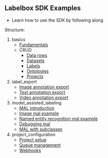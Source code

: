 ## Labelbox SDK Examples

* Learn how to use the SDK by following along

Structure:

1. basics
    * [Fundamentals](basics/basics.ipynb)
    * CRUD
        * [Data rows](basics/data_rows.ipynb)
        * [Datasets](basics/datasets.ipynb)
        * [Labels](basics/labels.ipynb)
        * [Ontologies](basics/ontologies.ipynb)
        * [Projects](basics/projects.ipynb)
2. label_export
    * [Image annotation export](label_export/images.ipynb)
    * [Text annotation export](label_export/text.ipynb)    
    * [Video annotation export](label_export/video.ipynb)        
3. model_assisted_labeling
    * [MAL introduction](model_assisted_labeling/mal_introduction.ipynb)
    * [Image mal example](model_assisted_labeling/image_mal.ipynb)
    * [Named entity recognition mal example](model_assisted_labeling/ner_mal.ipynb)
    * [Debugging mal](model_assisted_labeling/debugging_mal.ipynb)   
    * [MAL with subclasses](model_assisted_labeling/mal_with_subclasses.ipynb)
4. project_configuration
    * [Project setup](project_configuration/project_setup.ipynb)
    * [Queue management](project_configuration/queue_management.ipynb)
    * [Webhooks](project_configuration/webhooks.ipynb)
